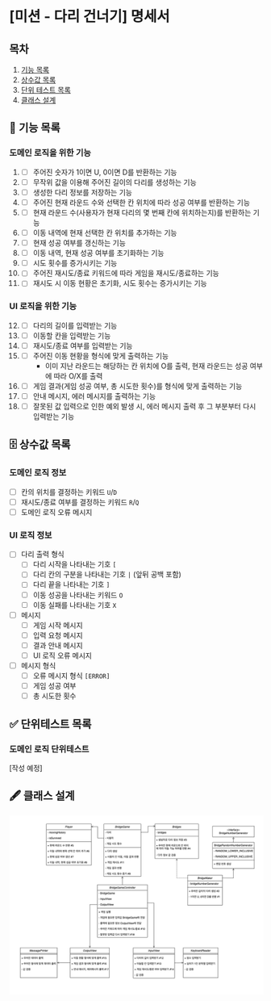 # [미션 - 다리 건너기] 명세서

## 목차

1. [기능 목록](#-기능-목록)
2. [상수값 목록](#-상수값-목록)
3. [단위 테스트 목록](#-단위테스트-목록)
4. [클래스 설계](#-클래스-설계)

## 🚀 기능 목록

### 도메인 로직을 위한 기능

1.
    - [ ] 주어진 숫자가 1이면 U, 0이면 D를 반환하는 기능
2.
    - [ ] 무작위 값을 이용해 주어진 길이의 다리를 생성하는 기능
3.
    - [ ] 생성한 다리 정보를 저장하는 기능
4.
    - [ ] 주어진 현재 라운드 수와 선택한 칸 위치에 따라 성공 여부를 반환하는 기능
5.
    - [ ] 현재 라운드 수(사용자가 현재 다리의 몇 번째 칸에 위치하는지)를 반환하는 기능
6.
    - [ ] 이동 내역에 현재 선택한 칸 위치를 추가하는 기능
7.
    - [ ] 현재 성공 여부를 갱신하는 기능
8.
    - [ ] 이동 내역, 현재 성공 여부를 초기화하는 기능
9.
    - [ ] 시도 횟수를 증가시키는 기능
10.
    - [ ] 주어진 재시도/종료 키워드에 따라 게임을 재시도/종료하는 기능
11.
    - [ ] 재시도 시 이동 현황은 초기화, 시도 횟수는 증가시키는 기능

### UI 로직을 위한 기능

12.
    - [ ] 다리의 길이를 입력받는 기능
13.
    - [ ] 이동할 칸을 입력받는 기능
14.
    - [ ] 재시도/종료 여부를 입력받는 기능
15.
    - [ ] 주어진 이동 현황을 형식에 맞게 출력하는 기능
        - 이미 지난 라운드는 해당하는 칸 위치에 O를 출력, 현재 라운드는 성공 여부에 따라 O/X를 출력
16.
    - [ ] 게임 결과(게임 성공 여부, 총 시도한 횟수)를 형식에 맞게 출력하는 기능
17.
    - [ ] 안내 메시지, 에러 메시지를 출력하는 기능
18.
    - [ ] 잘못된 값 입력으로 인한 예외 발생 시, 에러 메시지 출력 후 그 부분부터 다시 입력받는 기능

## 🗄 상수값 목록

### 도메인 로직 정보

- [ ] 칸의 위치를 결정하는 키워드 `U`/`D`
- [ ] 재시도/종료 여부를 결정하는 키워드 `R`/`Q`
- [ ] 도메인 로직 오류 메시지

### UI 로직 정보

- [ ] 다리 출력 형식
    - [ ] 다리 시작을 나타내는 기호 `[`
    - [ ] 다리 칸의 구분을 나타내는 기호 `|` (앞뒤 공백 포함)
    - [ ] 다리 끝을 나타내는 기호 `]`
    - [ ] 이동 성공을 나타내는 키워드 `O`
    - [ ] 이동 실패를 나타내는 기호 `X`
- [ ] 메시지
    - [ ] 게임 시작 메시지
    - [ ] 입력 요청 메시지
    - [ ] 결과 안내 메시지
    - [ ] UI 로직 오류 메시지
- [ ] 메시지 형식
    - [ ] 오류 메시지 형식 `[ERROR]`
    - [ ] 게임 성공 여부
    - [ ] 총 시도한 횟수

## ✅ 단위테스트 목록

### 도메인 로직 단위테스트

[작성 예정]

## 🖋 클래스 설계

![클래스 다이어그램](class-diagram.png)